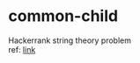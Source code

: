# common-child
Hackerrank string theory problem</br>
ref: [link](https://www.hackerrank.com/challenges/common-child/problem)
